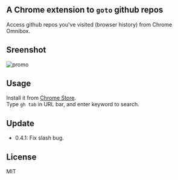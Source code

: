 ## A Chrome extension to `goto` github repos

Access github repos you've visited (browser history) from Chrome Omnibox.

## Sreenshot
![promo](http://i.imgur.com/YFUaklk.png)

## Usage
Install it from [Chrome Store](https://chrome.google.com/webstore/detail/goto-github-repo/jdjgledckgjldgndcmjjakfjmikopghp).  
Type `gh tab` in URL bar, and enter keyword to search.

## Update
- 0.4.1: Fix slash bug.

## License
MIT
